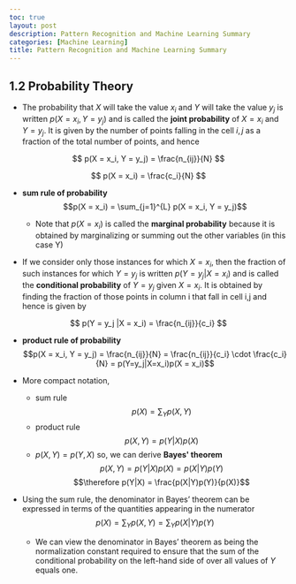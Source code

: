 ```yaml
---
toc: true
layout: post
description: Pattern Recognition and Machine Learning Summary
categories: [Machine Learning]
title: Pattern Recognition and Machine Learning Summary
---
```


## 1.2 Probability Theory

- The probability that $X$ will take the value $x_i$ and $Y$ will take the value $y_j$ is
written $p(X = x_i, Y = y_j)$ and is called the **joint probability** of $X = x_i$ and
$Y = y_j$. It is given by the number of points falling in the cell $i,j$ as a fraction of the
total number of points, and hence

$$ p(X = x_i, Y = y_j) = \frac{n_{ij}}{N} $$

$$ p(X = x_i) = \frac{c_i}{N} $$

- **sum rule of probability** $$p(X = x_i) = \sum_{j=1}^{L} p(X = x_i, Y = y_j)$$
  - Note that $p(X = x_i)$ is called the **marginal probability** because it is obtained by marginalizing or summing out the other variables (in this case Y)

- If we consider only those instances for which $X = x_i$, then the fraction of
such instances for which $Y = y_j$ is written $p(Y = y_j |X = x_i)$ and is called the
**conditional probability** of $Y = y_j$ given $X = x_i$. It is obtained by finding the
fraction of those points in column i that fall in cell i,j and hence is given by

$$ p(Y = y_j |X = x_i) = \frac{n_{ij}}{c_i} $$

- **product rule of probability** $$p(X = x_i, Y = y_j) = \frac{n_{ij}}{N} = \frac{n_{ij}}{c_i} \cdot \frac{c_i}{N} = p(Y=y_j|X=x_i)p(X = x_i)$$

- More compact notation,
  - sum rule $$p(X) = \sum_Y p(X,Y)$$
  - product rule $$p(X,Y) = p(Y|X)p(X)$$
  - $p(X,Y) = p(Y,X)$ so, we can derive **Bayes' theorem** $$p(X,Y) = p(Y|X)p(X) = p(X|Y)p(Y)$$ $$\therefore p(Y|X) = \frac{p(X|Y)p(Y)}{p(X)}$$

- Using the sum rule, the denominator in Bayes’ theorem can be expressed in terms of the quantities appearing in the numerator $$p(X) = \sum_Y p(X,Y) = \sum_Y p(X|Y)p(Y)$$ 
  - We can view the denominator in Bayes’ theorem as being the normalization constant
required to ensure that the sum of the conditional probability on the left-hand side of over all values of $Y$ equals one. 

